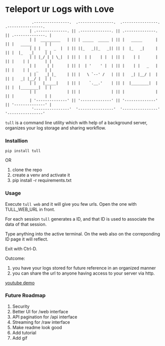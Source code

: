 # `T`eleport `U`r `L`ogs with `L`ove

```
            .----------------.  .----------------.  .----------------.  .----------------.   
           | .--------------. || .--------------. || .--------------. || .--------------. |  
           | |  _________   | || | _____  _____ | || |   _____      | || |   _____      | |  
           | | |  _   _  |  | || ||_   _||_   _|| || |  |_   _|     | || |  |_   _|     | |  
           | | |_/ | | \_|  | || |  | |    | |  | || |    | |       | || |    | |       | |  
           | |     | |      | || |  | '    ' |  | || |    | |   _   | || |    | |   _   | |  
           | |    _| |_     | || |   \ `--' /   | || |   _| |__/ |  | || |   _| |__/ |  | |  
           | |   |_____|    | || |    `.__.'    | || |  |________|  | || |  |________|  | |  
           | |              | || |              | || |              | || |              | |  
           | '--------------' || '--------------' || '--------------' || '--------------' |  
            '----------------'  '----------------'  '----------------'  '----------------'   
```

`tull` is a command line utility which with help of a background server, organizes your log storage and sharing workflow.

### Installion

`pip install tull`

OR

1. clone the repo
2. create a venv and activate it
3. pip install -r requirements.txt

### Usage

Execute `tull web` and it will give you few urls. Open the one with TULL_WEB_URL in front.

For each session `tull` generates a ID, and that ID is used to associate the data of that session.

Type anything into the active terminal. On the web also on the correponding ID page it will reflect.

Exit with Ctrl-D.

Outcome:
1. you have your logs stored for future reference in an organized manner
2. you can share the url to anyone having access to your server via http. 

[youtube demo](https://www.youtube.com/watch?v=AQ6V2fIx1tw)

### Future Roadmap

 1. Security 
 2. Better UI for /web interface
 3. API pagination for /api interface
 4. Streaming for /raw interface
 5. Make readme look good
 6. Add tutorial
 7. Add gif
